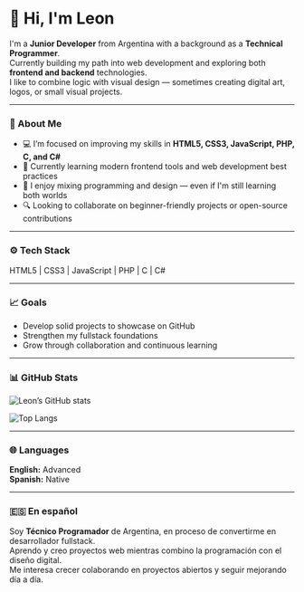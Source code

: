 # 👋 Hi, I'm Leon  

I'm a **Junior Developer** from Argentina with a background as a **Technical Programmer**.  
Currently building my path into web development and exploring both **frontend and backend** technologies.  
I like to combine logic with visual design — sometimes creating digital art, logos, or small visual projects.

---

### 🧩 About Me
- 💻 I’m focused on improving my skills in **HTML5, CSS3, JavaScript, PHP, C, and C#**  
- 🌱 Currently learning modern frontend tools and web development best practices  
- 🎨 I enjoy mixing programming and design — even if I'm still learning both worlds  
- 🔍 Looking to collaborate on beginner-friendly projects or open-source contributions  

---

### ⚙️ Tech Stack
HTML5 | CSS3 | JavaScript | PHP | C | C#  

---

### 📈 Goals
- Develop solid projects to showcase on GitHub  
- Strengthen my fullstack foundations  
- Grow through collaboration and continuous learning  

---

### 📊 GitHub Stats
![Leon’s GitHub stats](https://github-readme-stats.vercel.app/api?username=gonzalezleon&show_icons=true&theme=tokyonight)

![Top Langs](https://github-readme-stats.vercel.app/api/top-langs/?username=gonzalezleon&layout=compact&theme=tokyonight)

---

### 🌐 Languages
**English:** Advanced  
**Spanish:** Native  

---

### 🇪🇸 En español
Soy **Técnico Programador** de Argentina, en proceso de convertirme en desarrollador fullstack.  
Aprendo y creo proyectos web mientras combino la programación con el diseño digital.  
Me interesa crecer colaborando en proyectos abiertos y seguir mejorando día a día.
